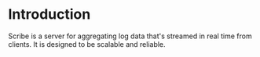 Introduction
============

Scribe is a server for aggregating log data that's streamed in real
time from clients. It is designed to be scalable and reliable.